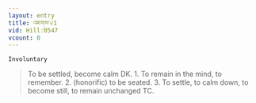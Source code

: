 ```yaml
---
layout: entry
title: འཇགས་√1
vid: Hill:0547
vcount: 0
---
```

`Involuntary` 
> To be settled, become calm DK\.
 1\.
 To remain in the mind, to remember\.
 2\.
 (honorific) to be seated\.
 3\.
 To settle, to calm down, to become still, to remain unchanged TC\.


